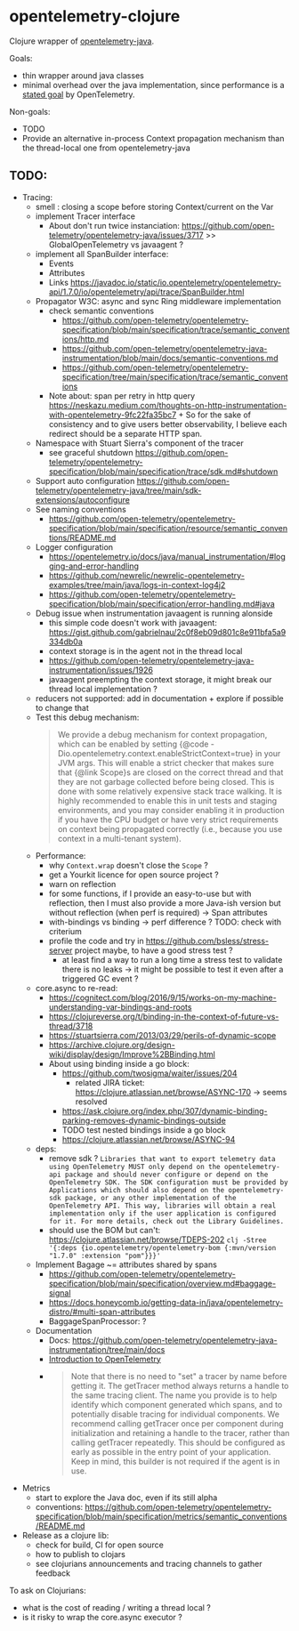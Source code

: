 # opentelemetry-clojure

Clojure wrapper of [opentelemetry-java](https://opentelemetry.io/docs/java/).

Goals:
- thin wrapper around java classes
- minimal overhead over the java implementation, since performance is a [stated goal](https://github.com/open-telemetry/community/blob/main/mission-vision-values.md#we-value-performance) by OpenTelemetry.

Non-goals:
- TODO
- Provide an alternative in-process Context propagation mechanism than the thread-local one from opentelemetry-java 

## TODO:

- Tracing:
  - smell : closing a scope before storing Context/current on the Var 
  - implement Tracer interface
    - About don't run twice instanciation: https://github.com/open-telemetry/opentelemetry-java/issues/3717 >> GlobalOpenTelemetry vs javaagent ? 
  - implement all SpanBuilder interface:
    - Events
    - Attributes
    - Links https://javadoc.io/static/io.opentelemetry/opentelemetry-api/1.7.0/io/opentelemetry/api/trace/SpanBuilder.html
  - Propagator W3C: async and sync Ring middleware implementation
    - check semantic conventions
      - https://github.com/open-telemetry/opentelemetry-specification/blob/main/specification/trace/semantic_conventions/http.md
      - https://github.com/open-telemetry/opentelemetry-java-instrumentation/blob/main/docs/semantic-conventions.md
      - https://github.com/open-telemetry/opentelemetry-specification/tree/main/specification/trace/semantic_conventions
    - Note about: span per retry in http query https://neskazu.medium.com/thoughts-on-http-instrumentation-with-opentelemetry-9fc22fa35bc7 + So for the sake of consistency and to give users better observability, I believe each redirect should be a separate HTTP span.
  - Namespace with Stuart Sierra's component of the tracer
    - see graceful shutdown https://github.com/open-telemetry/opentelemetry-specification/blob/main/specification/trace/sdk.md#shutdown
  - Support auto configuration https://github.com/open-telemetry/opentelemetry-java/tree/main/sdk-extensions/autoconfigure
  - See naming conventions
    - https://github.com/open-telemetry/opentelemetry-specification/blob/main/specification/resource/semantic_conventions/README.md
  - Logger configuration
    - https://opentelemetry.io/docs/java/manual_instrumentation/#logging-and-error-handling
    - https://github.com/newrelic/newrelic-opentelemetry-examples/tree/main/java/logs-in-context-log4j2
    - https://github.com/open-telemetry/opentelemetry-specification/blob/main/specification/error-handling.md#java
  - Debug issue when instrumentation javaagent is running alonside
    - this simple code doesn't work with javaagent: https://gist.github.com/gabrielnau/2c0f8eb09d801c8e911bfa5a9334db0a
    - context storage is in the agent not in the thread local
    - https://github.com/open-telemetry/opentelemetry-java-instrumentation/issues/1926
    - javaagent preempting the context storage, it might break our thread local implementation ?
  - reducers not supported: add in documentation + explore if possible to change that
  - Test this debug mechanism:
    > We provide a debug mechanism for context propagation, which can be enabled by
    setting {@code -Dio.opentelemetry.context.enableStrictContext=true} in your JVM args. This will
    enable a strict checker that makes sure that {@link Scope}s are closed on the correct thread and
    that they are not garbage collected before being closed. This is done with some relatively
    expensive stack trace walking. It is highly recommended to enable this in unit tests and staging
    environments, and you may consider enabling it in production if you have the CPU budget or have
    very strict requirements on context being propagated correctly (i.e., because you use context in
    a multi-tenant system).
  - Performance:
    - why `Context.wrap` doesn't close the `Scope` ? 
    - get a Yourkit licence for open source project ?
    - warn on reflection
    - for some functions, if I provide an easy-to-use but with reflection, then I must also provide a more Java-ish version but without reflection (when perf is required) -> Span attributes
    - with-bindings vs binding -> perf difference ? TODO: check with criterium
    - profile the code and try in https://github.com/bsless/stress-server project maybe, to have a good stress test ?
      - at least find a way to run a long time a stress test to validate there is no leaks -> it might be possible to test it even after a triggered GC event ?
  - core.async to re-read:
    - https://cognitect.com/blog/2016/9/15/works-on-my-machine-understanding-var-bindings-and-roots
    - https://clojureverse.org/t/binding-in-the-context-of-future-vs-thread/3718
    - https://stuartsierra.com/2013/03/29/perils-of-dynamic-scope
    - https://archive.clojure.org/design-wiki/display/design/Improve%2BBinding.html
    - About using binding inside a go block:
      - https://github.com/twosigma/waiter/issues/204
        - related JIRA ticket: https://clojure.atlassian.net/browse/ASYNC-170 -> seems resolved
      - https://ask.clojure.org/index.php/307/dynamic-binding-parking-removes-dynamic-bindings-outside
      - TODO test nested bindings inside a go block
      - https://clojure.atlassian.net/browse/ASYNC-94
  - deps:
    - remove sdk ? `Libraries that want to export telemetry data using OpenTelemetry MUST only depend on the opentelemetry-api package and should never configure or depend on the OpenTelemetry SDK. The SDK configuration must be provided by Applications which should also depend on the opentelemetry-sdk package, or any other implementation of the OpenTelemetry API. This way, libraries will obtain a real implementation only if the user application is configured for it. For more details, check out the Library Guidelines.`
    - should use the BOM but can't: https://clojure.atlassian.net/browse/TDEPS-202 ```clj -Stree '{:deps {io.opentelemetry/opentelemetry-bom {:mvn/version "1.7.0" :extension "pom"}}}'```
  - Implement Bagage ~= attributes shared by spans
    - https://github.com/open-telemetry/opentelemetry-specification/blob/main/specification/overview.md#baggage-signal
    - https://docs.honeycomb.io/getting-data-in/java/opentelemetry-distro/#multi-span-attributes
    - BaggageSpanProcessor: ?
  - Documentation
    - Docs: https://github.com/open-telemetry/opentelemetry-java-instrumentation/tree/main/docs
    - [Introduction to OpenTelemetry](https://www.youtube.com/watch?v=_OXYCzwFd1Y)
    - > Note that there is no need to "set" a tracer by name before getting it. The getTracer method always returns a handle to the same tracing client. The name you provide is to help identify which component generated which spans, and to potentially disable tracing for individual components.
      We recommend calling getTracer once per component during initialization and retaining a handle to the tracer, rather than calling getTracer repeatedly.
      This should be configured as early as possible in the entry point of your application. Keep in mind, this builder is not required if the agent is in use.
- Metrics
  - start to explore the Java doc, even if its still alpha
  - conventions: https://github.com/open-telemetry/opentelemetry-specification/blob/main/specification/metrics/semantic_conventions/README.md
- Release as a clojure lib:
  - check for build, CI for open source
  - how to publish to clojars
  - see clojurians announcements and tracing channels to gather feedback

To ask on Clojurians:
- what is the cost of reading / writing a thread local ?
- is it risky to wrap the core.async executor ?
